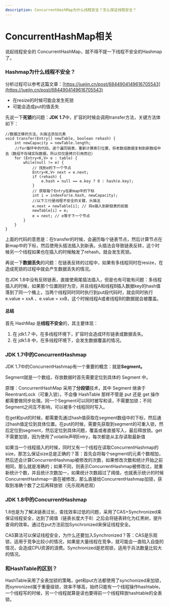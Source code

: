 ```yaml
---
description: ConcurrentHashMap为什么线程安全？怎么保证线程安全？
---
```


# ConcurrentHashMap相关

说起线程安全的 ConcurrentHashMap，就不得不提一下线程不安全的Hashmap了。

### Hashmap为什么线程不安全？

分析过程可以参考这篇文章：[https://juejin.cn/post/6844904149616705543](https://juejin.cn/post/6844904149616705543)

* 在resize的时候可能会发生死锁
* 可能会造成put的值丢失

先说一下**死锁**的问题：**JDK 1.7**中，扩容的时候会调用transfer方法，关键方法体如下：

```text
//数据迁移的方法，头插法添加元素
void transfer(Entry[] newTable, boolean rehash) {
    int newCapacity = newTable.length;
　　 //for循环中的代码，逐个遍历链表，重新计算索引位置，将老数组数据复制到新数组中去（数组不存储实际数据，所以仅仅是拷贝引用而已）
    for (Entry<K,V> e : table) {
        while(null != e) {
            // 找到e的下一个节点
            Entry<K,V> next = e.next;
            if (rehash) {
                e.hash = null == e.key ? 0 : hash(e.key);
            }
            // 获取每个Entry在新map中的下标
            int i = indexFor(e.hash, newCapacity);
            //以下三行是线程不安全的关键，头插法
            e.next = newTable[i]; // 将e插入到新链表的前面
            newTable[i] = e; 
            e = next; // e等于下一个节点
        }
    }
}
```

上面的代码的意思是：在transfer的时候，会遍历每个链表节点，然后计算节点在新map中的下标，然后使用头插法插入到新表。头插法会导致链表反转，这个时候另一个线程如果也在插入的时候触发了rehash，就会发生死锁。



再说一下**数据丢失**的问题：在链表反转的过程中，如果有多线程同时在resize，在造成死锁的过程中就会产生数据丢失的情况。

在JDK 1.8中没有反转链表，直接使用尾插法插入，但是也有可能有问题：多线程插入的时候，如果那个位置刚好为空，并且线程A和线程B插入数据key的hash值落到了同一个桶上，当两个线程同时同时执行到put段代码时，就会同时执行e.value = xxA 、e.value = xxB，这个时候线程A或者线程B的数据就会被覆盖。

#### 总结

首先 HashMap 是**线程不安全**的，其主要体现：

1. 在 jdk1.7 中，在多线程环境下，扩容时会造成环形链表或数据丢失。
2. 在 jdk1.8 中，在多线程环境下，会发生数据覆盖的情况。



### JDK 1.7中的ConcurrentHashmap

JDK 1.7中的ConcurrentHashmap有一个重要的概念：就是**Segment。**

Segment就是一个数组，存放数据时首先需要定位到具体的 Segment 中。

原理：ConcurrentHashMap 采用了**分段锁**技术，其中 Segment 继承于 ReentrantLock（可重入锁）。不会像 HashTable 那样不管是 put 还是 get 操作都需要做同步处理。同一个Segment可以同时被写和读，不需要加锁；不同Segment之间互不影响，可以被多个线程同时写入。

在get和put的时候，都需要先通过hash值获取在segment数组中的下标，然后通过hash值定位到具体位置。在put的时候，需要先获取到segment的可重入锁，然后定位到segment，然后定位到具体问题，覆盖或者直接写入，最后释放锁。get不需要加锁，因为使用了volatile声明Entry，每次都是从主存读取最新值

如果当一个线程插入的时候，同时又有一个线程在读取ConcurrentHashmap的size，那怎么保证size总是正确的？答：首先会将每个segment的元素个数相加，然后还会计算ConcurrentHashmap被修改的次数，如果修改次数和统计开始之前相同，那么就是准确的；如果不同，则表示ConcurrentHashmap被修改过，就重新统计个数，并且统计次数加一，如果统计次数超过了阈值，也就表示统计的时候ConcurrentHashmap一直在被修改，那么直接给ConcurrentHashmap加锁，获取到准确个数了之后再释放锁（先乐观再悲观）

### JDK 1.8中的ConcurrentHashmap

1.8也是为了解决链表过长，查找效率过低的问题，采用了CAS+Synchronized来保证线程安全，达到了阈值（链表长度大于8）之后会将链表转化为红黑树，提升查询的效率。通过在put方法前加Synchronized来保证线程安全。

CAS算法可以保证线程安全，为什么还要加入Synchronized？答：CAS是乐观锁，适用于竞争比较小的情况，如果是大量线程在竞争，就可能会一直陷入自旋的情况，会造成CPU资源的浪费。Synchronized是悲观锁，适用于兵法数量比较大的情况。

### 和HashTable的区别？

HashTable采用了全表加锁的策略，get和put方法都使用了synchonized来加锁，而synronized属于重量级锁，效率不够高，始终只能有一个线程操作hashtable，一个线程写的时候，另一个线程就算是读也要得前一个线程释放hashtable的全表锁。

